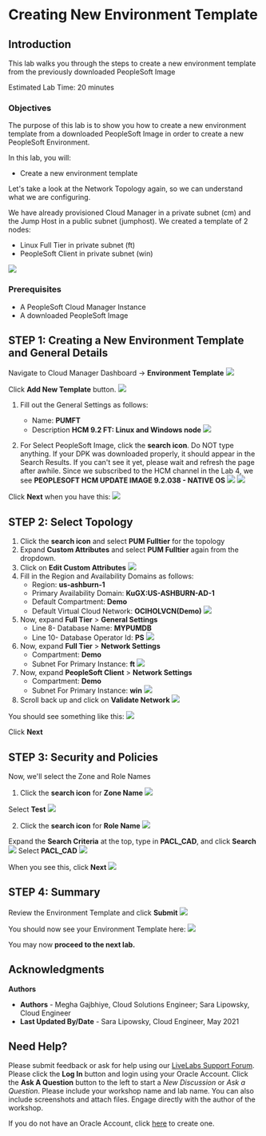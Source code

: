 # Creating New Environment Template

## Introduction

This lab walks you through the steps to create a new environment template from the previously downloaded PeopleSoft Image

Estimated Lab Time: 20 minutes

### Objectives
The purpose of this lab is to show you how to create a new environment template from a downloaded PeopleSoft Image in order to create a new PeopleSoft Environment.

In this lab, you will:
* Create a new environment template

Let's take a look at the Network Topology again, so we can understand what we are configuring.

We have already provisioned Cloud Manager in a private subnet (cm) and the Jump Host in a public subnet (jumphost). We created a template of 2 nodes:
* Linux Full Tier in private subnet (ft)
* PeopleSoft Client in private subnet (win)


![](./images/archnew12.png "")

### Prerequisites
- A PeopleSoft Cloud Manager Instance
- A downloaded PeopleSoft Image

## **STEP 1**: Creating a New Environment Template and General Details

Navigate to Cloud Manager Dashboard -> **Environment Template**
    ![](./images/1dashtemp.png "")

Click **Add New Template** button.
    ![](./images/2addtemp.png "")

1. Fill out the General Settings as follows:
    - Name: **PUMFT**
    - Description **HCM 9.2 FT: Linux and Windows node**
    ![](./images/tempnamedescription.png "")

2. For Select PeopleSoft Image, click the **search icon**. Do NOT type anything. If your DPK was downloaded properly, it should appear in the Search Results. If you can't see it yet, please wait and refresh the page after awhile. Since we subscribed to the HCM channel in the Lab 4, we see **PEOPLESOFT HCM UPDATE IMAGE 9.2.038 - NATIVE OS** 
    ![](./images/imagesearch.png "")
    ![](./images/4hcmlookup.png "")

  Click **Next** when you have this:
    ![](./images/3tempname.png "")
## **STEP 2**: Select Topology
1. Click the **search icon** and select **PUM Fulltier** for the topology
2. Expand **Custom Attributes** and select **PUM Fulltier** again from the dropdown.
3. Click on **Edit Custom Attributes**
    ![](./images/5selecttopv2.png "")
4. Fill in the Region and Availability Domains as follows:
    * Region: **us-ashburn-1**
    * Primary Availability Domain: **KuGX:US-ASHBURN-AD-1**
    * Default Compartment: **Demo**
    * Default Virtual Cloud Network: **OCIHOLVCN(Demo)** 
    ![](./images/6region.png "")
5. Now, expand **Full Tier** > **General Settings**
    * Line 8- Database Name: **MYPUMDB**
    * Line 10- Database Operator Id: **PS**
    ![](./images/7ftgeneral.png "")
6. Now, expand **Full Tier** > **Network Settings**
    * Compartment: **Demo**
    * Subnet For Primary Instance: **ft**
    ![](./images/8ftnetwork.png "")
7. Now, expand **PeopleSoft Client** > **Network Settings**
    * Compartment: **Demo**
    * Subnet For Primary Instance: **win**
    ![](./images/9clientnetwork.png "")
8. Scroll back up and click on **Validate Network**
    ![](./images/10validatenetwork.png "")

  You should see something like this:
    ![](./images/11validationok.png "")

Click **Next**

## **STEP 3**: Security and Policies

Now, we'll select the Zone and Role Names

1. Click the **search icon** for **Zone Name**
    ![](./images/12searchzone.png "")

  Select **Test**
    ![](./images/13searchtest.png "")

2. Click the **search icon** for **Role Name**
    ![](./images/14searchrole.png "")

  Expand the **Search Criteria** at the top, type in **PACL\_CAD**, and click **Search**
    ![](./images/15searchrole.png "")
  Select **PACL\_CAD**
    ![](./images/16searchrole.png "")

When you see this, click **Next**
  ![](./images/17next.png "")


## **STEP 4**: Summary

Review the Environment Template and click **Submit**
    ![](./images/18submit.png "")

You should now see your Environment Template here:
    ![](./images/19templist.png "")


You may now **proceed to the next lab.**

## Acknowledgments

**Authors** 
* **Authors** - Megha Gajbhiye, Cloud Solutions Engineer; Sara Lipowsky, Cloud Engineer
* **Last Updated By/Date** - Sara Lipowsky, Cloud Engineer, May 2021

## Need Help?
Please submit feedback or ask for help using our [LiveLabs Support Forum](https://community.oracle.com/tech/developers/categories/Migrate%20SaaS%20to%20OCI). Please click the **Log In** button and login using your Oracle Account. Click the **Ask A Question** button to the left to start a *New Discussion* or *Ask a Question*.  Please include your workshop name and lab name.  You can also include screenshots and attach files.  Engage directly with the author of the workshop.

If you do not have an Oracle Account, click [here](https://profile.oracle.com/myprofile/account/create-account.jspx) to create one.